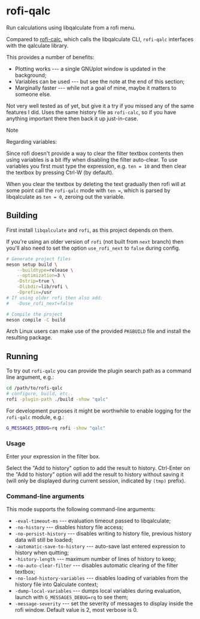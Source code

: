 # rofi-qalc

Run calculations using libqalculate from a rofi menu.

Compared to [rofi-calc](https://github.com/svenstaro/rofi-calc), which
calls the libqalculate CLI, `rofi-qalc` interfaces with the qalculate
library.

This provides a number of benefits:

* Plotting works --- a single GNUplot window is updated in the background;
* Variables can be used --- but see the note at the end of this section;
* Marginally faster --- while not a goal of mine, maybe it matters to someone else.

Not very well tested as of yet, but give it a try if you missed any of the same
features I did.
Uses the same history file as `rofi-calc`, so if you have anything important there 
then back it up just-in-case.

> [!NOTE]
> Regarding variables:
>
> Since rofi doesn't provide a way to clear the filter textbox
> contents then using variables is a bit iffy when disabling the filter auto-clear.
> To use variables you first must type the expression, e.g. `ten = 10` and then
> clear the textbox by pressing Ctrl-W (by default).
>
> When you clear the textbox by deleting the text gradually then rofi will at some
> point call the `rofi-qalc` mode with `ten =`, which is parsed by libqalculate as
> `ten = 0`, zeroing out the variable.

## Building

First install `libqalculate` and `rofi`, as this project depends on them.

If you're using an older version of `rofi` (not built from `next` branch) then you'll also
need to set the option `use_rofi_next` to `false` during config.

```sh
# Generate project files
meson setup build \
    --buildtype=release \
    --optimization=3 \
    -Dstrip=true \
    -Dlibdir=lib/rofi \
    -Dprefix=/usr
# If using older rofi then also add:
#   -Duse_rofi_next=false

# Compile the project
meson compile -C build
```

Arch Linux users can make use of the provided `PKGBUILD` file and 
install the resulting package.

## Running

To try out `rofi-qalc` you can provide the plugin search path as a 
command line argument, e.g.:
```sh
cd /path/to/rofi-qalc
# configure, build, etc..
rofi -plugin-path ./build -show "qalc"
```

For development purposes it might be worthwhile to enable logging
for the `rofi-qalc` module, e.g.:
```sh
G_MESSAGES_DEBUG=rq rofi -show "qalc"
```

### Usage

Enter your expression in the filter box.

Select the "Add to history" option to add the result to history.
Ctrl-Enter on the "Add to history" option will add the result to history 
without saving it (will only be displayed during current session, 
indicated by `(tmp)` prefix).

### Command-line arguments

This mode supports the following command-line arguments:

* `-eval-timeout-ms` --- evaluation timeout passed to libqalculate;
* `-no-history` --- disables history file access;
* `-no-persist-history` --- disables writing to history file, previous history data will still be loaded;
* `-automatic-save-to-history` --- auto-save last entered expression to history when quitting;
* `-history-length` --- maximum number of lines of history to keep;
* `-no-auto-clear-filter` --- disables automatic clearing of the filter textbox;
* `-no-load-history-variables` --- disables loading of variables from the history file into Qalculate context;
* `-dump-local-variables` --- dumps local variables during evaluation, launch with `G_MESSAGES_DEBUG=rq` to see them;
* `-message-severity` --- set the severity of messages to display inside the rofi window. Default value is 2, most verbose is 0.
